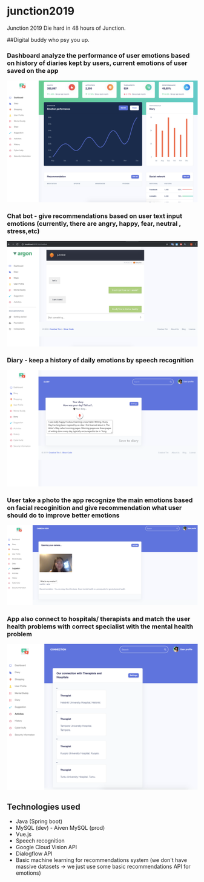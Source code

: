 # junction2019
Junction 2019
Die hard in 48 hours of Junction. 

##Digital buddy who psy you up.

### Dashboard analyze the performance of user emotions based on history of diaries kept by users, current emotions of user saved on the app 
<img src="./screenshots/dashboard.png" />

### Chat bot - give recommendations based on user text input emotions (currently, there are angry, happy, fear, neutral , stress,etc)
<img src="./screenshots/chatbot.png" />

### Diary - keep a history of daily emotions by speech recognition 
<img src="./screenshots/diary.png" />

### User take a photo the app recognize the main emotions based on facial recoginition and give recommendation what user should do to improve better emotions
<img src="./screenshots/emotion.png" />

### App also connect to hospitals/ therapists and match the user health problems with correct specialist with the mental health problem 
<img src="./screenshots/connection.png" />


## Technologies used
+ Java (Spring boot)
+ MySQL (dev) - Aiven MySQL (prod)
+ Vue.js 
+ Speech recognition 
+ Google Cloud Vision API 
+ Dialogflow API 
+ Basic machine learning for recommendations system (we don't have massive datasets -> we just use some basic recommendations API for emotions)